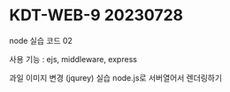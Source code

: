# KDT-WEB-9 20230728

node 실습 코드 02

사용 기능 : ejs, middleware, express

과일 이미지 변경 (jqurey) 실습 node.js로 서버열어서 렌더링하기
